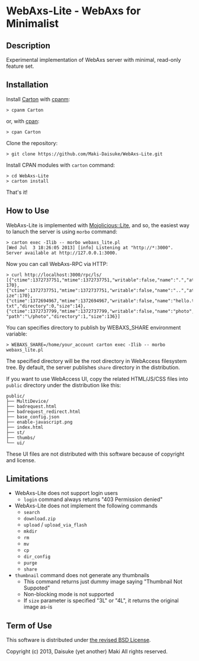 WebAxs-Lite - WebAxs for Minimalist
=============================================

## Description ##

Experimental implementation of WebAxs server with minimal, read-only feature set.

## Installation ##

Install [Carton](http://search.cpan.org/~miyagawa/carton-v0.9.15/lib/Carton.pm) with [cpanm](http://search.cpan.org/dist/App-cpanminus/bin/cpanm):

	> cpanm Carton

or, with [cpan](http://search.cpan.org/~andk/CPAN/lib/App/Cpan.pm):

	> cpan Carton

Clone the repository:

	> git clone https://github.com/Maki-Daisuke/WebAxs-Lite.git

Install CPAN modules with `carton` command:

	> cd WebAxs-Lite
	> carton install

That's it!

## How to Use ##

WebAxs-Lite is implemented with [Mojolicious::Lite](http://mojolicio.us/perldoc/Mojolicious/Lite), and so, the easiest way to lanuch the server is using `morbo` command:

	> carton exec -Ilib -- morbo webaxs_lite.pl
	[Wed Jul  3 18:26:05 2013] [info] Listening at "http://*:3000".
	Server available at http://127.0.0.1:3000.

Now you can call WebAxs-RPC via HTTP:

	> curl http://localhost:3000/rpc/ls/
	[{"ctime":1372737751,"mtime":1372737751,"writable":false,"name":".","atime":1372844252,"path":"\/","directory":1,"size":
	170},{"ctime":1372737751,"mtime":1372737751,"writable":false,"name":"..","atime":1372844252,"path":"\/","directory":1,"s
	ize":170},{"ctime":1372694967,"mtime":1372694967,"writable":false,"name":"hello.txt","atime":1372817415,"path":"\/hello.
	txt","directory":0,"size":14},{"ctime":1372737799,"mtime":1372737799,"writable":false,"name":"photo","atime":1372844247,
	"path":"\/photo","directory":1,"size":136}]

You can specifies directory to publish by WEBAXS_SHARE environment variable:

	> WEBAXS_SHARE=/home/your_account carton exec -Ilib -- morbo webaxs_lite.pl

The specified directory will be the root directory in WebAccess filesystem tree. By default, the server publishes `share`
directory in the distribution.

If you want to use WebAccess UI, copy the related HTML/JS/CSS files into `public` directory under the distribution like this:

	public/
	├── MultiDevice/
	├── badrequest.html
	├── badrequest_redirect.html
	├── base_config.json
	├── enable-javascript.png
	├── index.html
	├── st/
	├── thumbs/
	└── ui/

These UI files are not distributed with this software because of copyright and license.

## Limitations

* WebAxs-Lite does not support login users
	* `login` command always returns "403 Permission denied"
* WebAxs-Lite does not implement the following commands
    * `search`
    * `download.zip`
	* `upload` / `upload_via_flash`
	* `mkdir`
	* `rm`
	* `mv`
	* `cp`
	* `dir_config`
	* `purge`
	* `share`
* `thumbnail` command does not generate any thumbnails
	* This command returns just dummy image saying "Thumbnail Not Suppoted"
	* Non-blocking mode is not supported
	* If `size` parameter is specified "3L" or "4L", it returns the original image as-is

## Term of Use

This software is distributed under [the revised BSD License](http://opensource.org/licenses/bsd-license.php).

Copyright (c) 2013, Daisuke (yet another) Maki All rights reserved.
